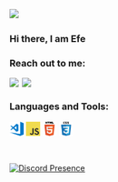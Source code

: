 ![](https://komarev.com/ghpvc/?username=efewiped)

  ### Hi there, I am Efe

### Reach out to me:

[<img  width="22" src="https://unpkg.com/simple-icons@v4/icons/instagram.svg" align="left" />][Instagram]
[<img  width="22" src="https://unpkg.com/simple-icons@v4/icons/spotify.svg" align="left" />][spotify]

<br />

### Languages and Tools:
<p align="left">
<img src="https://raw.githubusercontent.com/github/explore/80688e429a7d4ef2fca1e82350fe8e3517d3494d/topics/visual-studio-code/visual-studio-code.png"width="25" height="25">
<img src="https://raw.githubusercontent.com/github/explore/80688e429a7d4ef2fca1e82350fe8e3517d3494d/topics/javascript/javascript.png" width="25" height="25"> 
<img src="https://raw.githubusercontent.com/github/explore/80688e429a7d4ef2fca1e82350fe8e3517d3494d/topics/html/html.png "width="25" height="25">
<img src="https://raw.githubusercontent.com/github/explore/80688e429a7d4ef2fca1e82350fe8e3517d3494d/topics/css/css.png"width="25" height="25">

</p>
<br />  


[spotify]: https://open.spotify.com/user/3nwgygqzwengb9a6x5qyb9yn5?si=cbf553822ca54909
[Instagram]: https://www.instagram.com/efewiped/

[![Discord Presence](https://lanyard-profile-readme.vercel.app/api/707403727912304641)](https://discord.com/users/280696584889696257)
